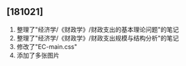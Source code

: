 ## [181021]
1. 整理了"经济学/《财政学》/财政支出的基本理论问题"的笔记
2. 整理了"经济学/《财政学》/财政支出规模与结构分析"的笔记
3. 修改了"EC-main.css"
4. 添加了多张图片